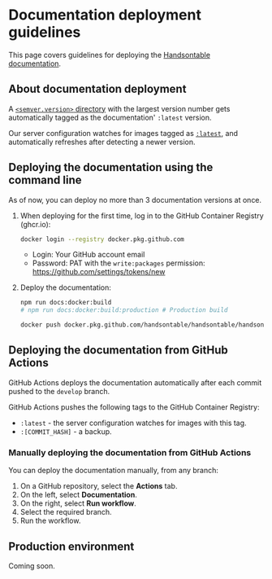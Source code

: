 # Documentation deployment guidelines

This page covers guidelines for deploying the [Handsontable documentation](https://handsontable.com/docs).

## About documentation deployment

A [`<semver.version>` directory](./README.md#handsontable-docs-directory-structure) with the largest version number gets automatically tagged as the documentation' `:latest` version.

Our server configuration watches for images tagged as [`:latest`](./README-EDITING.md#editing-the-latest-docs-version), and automatically refreshes after detecting a newer version.

## Deploying the documentation using the command line

As of now, you can deploy no more than 3 documentation versions at once.

1. When deploying for the first time, log in to the GitHub Container Registry (ghcr.io):
    ```bash
    docker login --registry docker.pkg.github.com
    ```
    * Login: Your GitHub account email
    * Password: PAT with the `write:packages` permission: https://github.com/settings/tokens/new

2. Deploy the documentation:
    ```bash
    npm run docs:docker:build
    # npm run docs:docker:build:production # Production build

    docker push docker.pkg.github.com/handsontable/handsontable/handsontable-documentation:latest
    ```

## Deploying the documentation from GitHub Actions

GitHub Actions deploys the documentation automatically after each commit pushed to the `develop` branch.

GitHub Actions pushes the following tags to the GitHub Container Registry:

* `:latest` - the server configuration watches for images with this tag.
* `:[COMMIT_HASH]` - a backup.

### Manually deploying the documentation from GitHub Actions

You can deploy the documentation manually, from any branch:

1. On a GitHub repository, select the **Actions** tab.
2. On the left, select **Documentation**.
3. On the right, select **Run workflow**.
4. Select the required branch.
5. Run the workflow.

## Production environment

Coming soon.